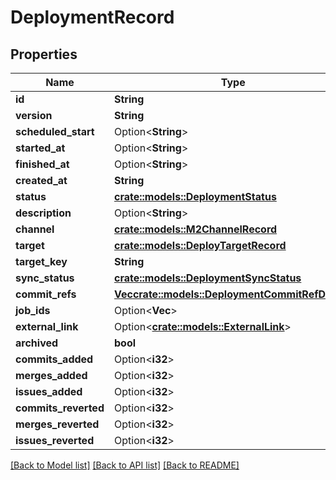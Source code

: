 # DeploymentRecord

## Properties

Name | Type | Description | Notes
------------ | ------------- | ------------- | -------------
**id** | **String** |  | 
**version** | **String** |  | 
**scheduled_start** | Option<**String**> |  | [optional]
**started_at** | Option<**String**> |  | [optional]
**finished_at** | Option<**String**> |  | [optional]
**created_at** | **String** |  | 
**status** | [**crate::models::DeploymentStatus**](DeploymentStatus.md) |  | 
**description** | Option<**String**> |  | [optional]
**channel** | [**crate::models::M2ChannelRecord**](M2ChannelRecord.md) |  | 
**target** | [**crate::models::DeployTargetRecord**](DeployTargetRecord.md) |  | 
**target_key** | **String** |  | 
**sync_status** | [**crate::models::DeploymentSyncStatus**](DeploymentSyncStatus.md) |  | 
**commit_refs** | [**Vec<crate::models::DeploymentCommitRefDetails>**](DeploymentCommitRefDetails.md) |  | 
**job_ids** | Option<**Vec<String>**> |  | [optional]
**external_link** | Option<[**crate::models::ExternalLink**](ExternalLink.md)> |  | [optional]
**archived** | **bool** |  | 
**commits_added** | Option<**i32**> |  | [optional]
**merges_added** | Option<**i32**> |  | [optional]
**issues_added** | Option<**i32**> |  | [optional]
**commits_reverted** | Option<**i32**> |  | [optional]
**merges_reverted** | Option<**i32**> |  | [optional]
**issues_reverted** | Option<**i32**> |  | [optional]

[[Back to Model list]](../README.md#documentation-for-models) [[Back to API list]](../README.md#documentation-for-api-endpoints) [[Back to README]](../README.md)


